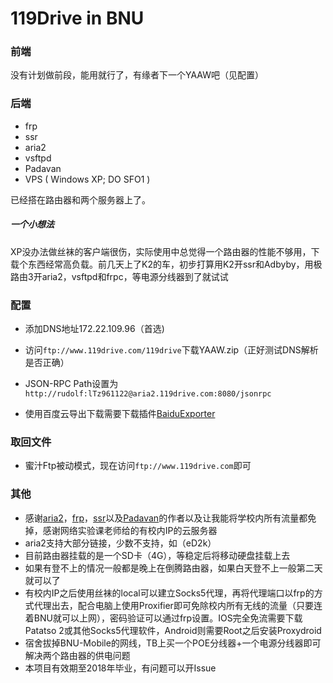 # 119Drive in BNU

### 前端

没有计划做前段，能用就行了，有缘者下一个YAAW吧（见配置）

### 后端

* frp
* ssr
* aria2
* vsftpd
* Padavan
* VPS ( Windows XP; DO SFO1 )

已经搭在路由器和两个服务器上了。

##### 一个小想法

XP没办法做丝袜的客户端很伤，实际使用中总觉得一个路由器的性能不够用，下载个东西经常高负载。前几天上了K2的车，初步打算用K2开ssr和Adbyby，用极路由3开aria2，vsftpd和frpc，等电源分线器到了就试试

### 配置

* 添加DNS地址172.22.109.96（首选)
* 访问`ftp://www.119drive.com/119drive`下载YAAW.zip（正好测试DNS解析是否正确）
* JSON-RPC Path设置为`http://rudolf:lTz961122@aria2.119drive.com:8080/jsonrpc`
	
* 使用百度云导出下载需要下载插件[BaiduExporter](https://github.com/acgotaku/BaiduExporter)

### 取回文件

* 蜜汁Ftp被动模式，现在访问`ftp://www.119drive.com`即可

### 其他

* 感谢[aria2](https://github.com/aria2/aria2)，[frp](https://github.com/fatedier/frp)，[ssr](https://github.com/breakwa11/shadowsocks-rss)以及[Padavan](http://www.right.com.cn/forum/thread-161324-1-1.html)的作者以及让我能将学校内所有流量都免掉，感谢网络实验课老师给的有校内IP的云服务器
* aria2支持大部分链接，少数不支持，如（eD2k）
* 目前路由器挂载的是一个SD卡（4G），等稳定后将移动硬盘挂载上去
* 如果有登不上的情况一般都是晚上在倒腾路由器，如果白天登不上一般第二天就可以了
* 有校内IP之后使用丝袜的local可以建立Socks5代理，再将代理端口以frp的方式代理出去，配合电脑上使用Proxifier即可免除校内所有无线的流量（只要连着BNU就可以上网），密码验证可以通过frp设置。IOS完全免流需要下载Patatso 2或其他Socks5代理软件，Android则需要Root之后安装Proxydroid
* 宿舍拔掉BNU-Mobile的网线，TB上买一个POE分线器+一个电源分线器即可解决两个路由器的供电问题
* 本项目有效期至2018年毕业，有问题可以开Issue